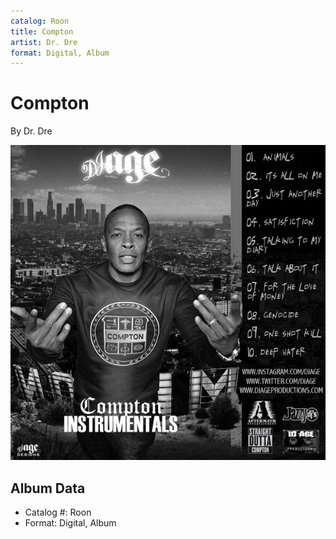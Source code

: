 ```yaml
---
catalog: Roon
title: Compton
artist: Dr. Dre
format: Digital, Album
---
```


# Compton

By Dr. Dre

![](../../assets/albumcovers/Dr_Dre-Compton.png)

## Album Data

- Catalog #: Roon
- Format: Digital, Album

